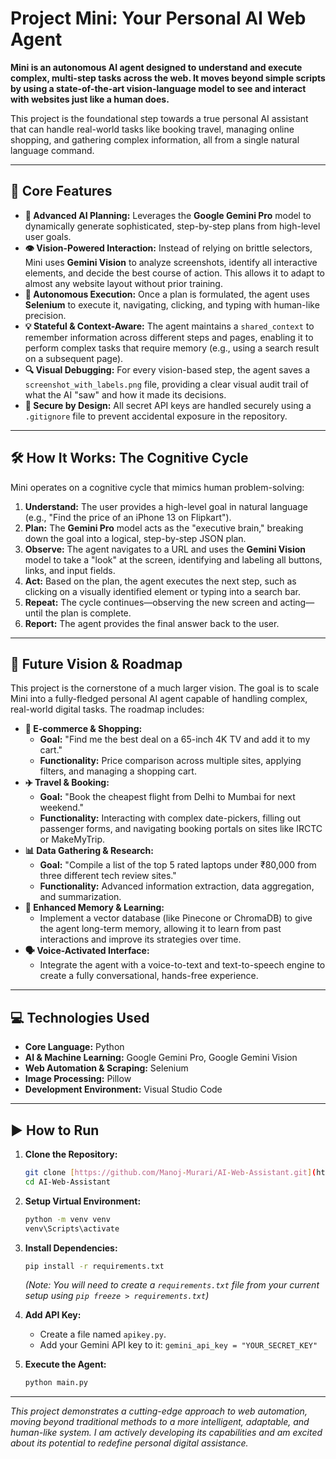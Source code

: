 # Project Mini: Your Personal AI Web Agent

**Mini is an autonomous AI agent designed to understand and execute complex, multi-step tasks across the web. It moves beyond simple scripts by using a state-of-the-art vision-language model to see and interact with websites just like a human does.**

This project is the foundational step towards a true personal AI assistant that can handle real-world tasks like booking travel, managing online shopping, and gathering complex information, all from a single natural language command.

---

## 🚀 Core Features

* **🧠 Advanced AI Planning:** Leverages the **Google Gemini Pro** model to dynamically generate sophisticated, step-by-step plans from high-level user goals.
* **👁️ Vision-Powered Interaction:** Instead of relying on brittle selectors, Mini uses **Gemini Vision** to analyze screenshots, identify all interactive elements, and decide the best course of action. This allows it to adapt to almost any website layout without prior training.
* **🤖 Autonomous Execution:** Once a plan is formulated, the agent uses **Selenium** to execute it, navigating, clicking, and typing with human-like precision.
* **💡 Stateful & Context-Aware:** The agent maintains a `shared_context` to remember information across different steps and pages, enabling it to perform complex tasks that require memory (e.g., using a search result on a subsequent page).
* **🔍 Visual Debugging:** For every vision-based step, the agent saves a `screenshot_with_labels.png` file, providing a clear visual audit trail of what the AI "saw" and how it made its decisions.
* **🔐 Secure by Design:** All secret API keys are handled securely using a `.gitignore` file to prevent accidental exposure in the repository.

---

## 🛠️ How It Works: The Cognitive Cycle

Mini operates on a cognitive cycle that mimics human problem-solving:

1.  **Understand:** The user provides a high-level goal in natural language (e.g., "Find the price of an iPhone 13 on Flipkart").
2.  **Plan:** The **Gemini Pro** model acts as the "executive brain," breaking down the goal into a logical, step-by-step JSON plan.
3.  **Observe:** The agent navigates to a URL and uses the **Gemini Vision** model to take a "look" at the screen, identifying and labeling all buttons, links, and input fields.
4.  **Act:** Based on the plan, the agent executes the next step, such as clicking on a visually identified element or typing into a search bar.
5.  **Repeat:** The cycle continues—observing the new screen and acting—until the plan is complete.
6.  **Report:** The agent provides the final answer back to the user.

---

## 🌟 Future Vision & Roadmap

This project is the cornerstone of a much larger vision. The goal is to scale Mini into a fully-fledged personal AI agent capable of handling complex, real-world digital tasks. The roadmap includes:

* **🛒 E-commerce & Shopping:**
    * **Goal:** "Find me the best deal on a 65-inch 4K TV and add it to my cart."
    * **Functionality:** Price comparison across multiple sites, applying filters, and managing a shopping cart.
* **✈️ Travel & Booking:**
    * **Goal:** "Book the cheapest flight from Delhi to Mumbai for next weekend."
    * **Functionality:** Interacting with complex date-pickers, filling out passenger forms, and navigating booking portals on sites like IRCTC or MakeMyTrip.
* **📊 Data Gathering & Research:**
    * **Goal:** "Compile a list of the top 5 rated laptops under ₹80,000 from three different tech review sites."
    * **Functionality:** Advanced information extraction, data aggregation, and summarization.
* **🧠 Enhanced Memory & Learning:**
    * Implement a vector database (like Pinecone or ChromaDB) to give the agent long-term memory, allowing it to learn from past interactions and improve its strategies over time.
* **🗣️ Voice-Activated Interface:**
    * Integrate the agent with a voice-to-text and text-to-speech engine to create a fully conversational, hands-free experience.

---

## 💻 Technologies Used

* **Core Language:** Python
* **AI & Machine Learning:** Google Gemini Pro, Google Gemini Vision
* **Web Automation & Scraping:** Selenium
* **Image Processing:** Pillow
* **Development Environment:** Visual Studio Code

---

## ▶️ How to Run

1.  **Clone the Repository:**
    ```bash
    git clone [https://github.com/Manoj-Murari/AI-Web-Assistant.git](https://github.com/Manoj-Murari/AI-Web-Assistant.git)
    cd AI-Web-Assistant
    ```
2.  **Setup Virtual Environment:**
    ```bash
    python -m venv venv
    venv\Scripts\activate
    ```
3.  **Install Dependencies:**
    ```bash
    pip install -r requirements.txt
    ```
    *(Note: You will need to create a `requirements.txt` file from your current setup using `pip freeze > requirements.txt`)*

4.  **Add API Key:**
    * Create a file named `apikey.py`.
    * Add your Gemini API key to it: `gemini_api_key = "YOUR_SECRET_KEY"`

5.  **Execute the Agent:**
    ```bash
    python main.py
    ```

---

*This project demonstrates a cutting-edge approach to web automation, moving beyond traditional methods to a more intelligent, adaptable, and human-like system. I am actively developing its capabilities and am excited about its potential to redefine personal digital assistance.*
